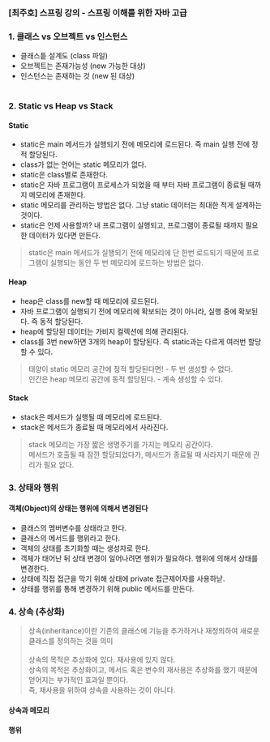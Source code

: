 ### [최주호] 스프링 강의 - 스프링 이해를 위한 자바 고급

### 1. 클래스 vs 오브젝트 vs 인스턴스

- 클래스틑 설계도 (class 파일)
- 오브젝트는 존재가능성 (new 가능한 대상)
- 인스턴스는 존재하는 것 (new 된 대상)
  <br><br>

### 2. Static vs Heap vs Stack

#### Static

- static은 main 메서드가 실행되기 전에 메모리에 로드된다. 즉 main 실행 전에 정적 할당된다.
- class가 없는 언어는 static 메모리가 없다.
- static은 class별로 존재한다.
- static은 자바 프로그램이 프로세스가 되었을 때 부터 자바 프로그램이 종료될 때까지 메모리에 존재한다.
- static 메모리를 관리하는 방법은 없다. 그냥 static 데이터는 최대한 적게 설계하는 것이다.
- static은 언제 사용할까? 내 프로그램이 실행되고, 프로그램이 종료될 때까지 필요한 데이터가 있다면 만든다.
> static은 main 메서드가 실행되기 전에 메모리에 단 한번 로드되기 때문에 프로그램이 실행되는 동안 두 번 메모리에 로드하는 방법은 없다.

#### Heap
- heap은 class를 new할 때 메모리에 로드된다.
- 자바 프로그램이 실행되기 전에 메모리에 확보되는 것이 아니라, 실행 중에 확보된다. 즉 동적 할당된다.
- heap에 할당된 데이터는 가비지 컬렉션에 의해 관리된다.
- class를 3번 new하면 3개의 heap이 할당된다. 즉 static과는 다르게 여러번 할당할 수 있다.
> 태양이 static 메모리 공간에 정적 할당된다면! - 두 번 생성할 수 없다.<br>
> 인간은 heap 메모리 공간에 동적 할당된다. - 계속 생성할 수 있다.

#### Stack
- stack은 메서드가 실행될 때 메모리에 로드된다.
- stack은 메서드가 종료될 때 메모리에서 사라진다.
> stack 메모리는 가장 짧은 생명주기를 가지는 메모리 공간이다.<br>
> 메서드가 호출될 때 잠깐 할당되었다가, 메서드가 종료될 때 사라지기 때문에 관리가 필요 없다.

### 3. 상태와 행위

#### 객체(Object)의 상태는 행위에 의해서 변경된다
- 클래스의 멤버변수를 상태라고 한다.
- 클래스의 메서드를 행위라고 한다.
- 객체의 상태를 초기화할 때는 생성자로 한다.
- 객체가 태어난 뒤 상태 변경이 일어나려면 행위가 필요하다. 행위에 의해서 상태를 변경한다.
- 상태에 직접 접근을 막기 위해 상태에 private 접근제어자를 사용하낟.
- 상태를 행위를 통해 변경하기 위해 public 메서드를 만든다.

### 4. 상속 (추상화)

> 상속(inheritance)이란 기존의 클래스에 기능을 추가하거나 재정의하여 새로운 클래스를 정의하는 것을 의미
> <br><br>
> 상속의 목적은 추상화에 있다. 재사용에 있지 않다.
> <br>
> 상속의 목적은 추상화이고, 메서드 혹은 변수의 재사용은 추상화를 했기 때문에 얻어지는 부가적인 효과일 뿐이다.
> <br>
> 즉, 재사용을 위하여 상속을 사용하는 것이 아니다.

#### 상속과 메모리


#### 행위
